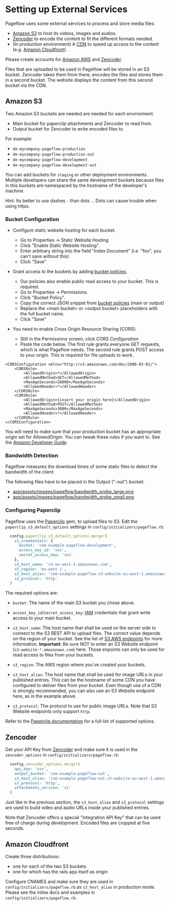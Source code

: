 # Setting up External Services

Pageflow uses some external services to process and store media files:

  * [Amazon S3](http://aws.amazon.com/s3/) to host its videos, images
    and audios.
  * [Zencoder](https://zencoder.com/) to encode the content to fit the
    different formats needed.
  * (In production environment) A
    [CDN](http://en.wikipedia.org/wiki/Content_delivery_network) to
    speed up access to the content
    (e.g. [Amazon Cloudfront](http://aws.amazon.com/cloudfront/)).

Please create accounts for [Amazon AWS](http://aws.amazon.com/) and
[Zencoder](https://zencoder.com/).

Files that are uploaded to be used in Pageflow will be stored in an S3
bucket. Zencoder takes them from there, encodes the files and stores
them in a second bucket. The website displays the content from this
second bucket via the CDN.

## Amazon S3

Two Amazon S3 buckets are needed are needed for each environment.

  * Main bucket for paperclip attachments and Zencoder to read from.
  * Output bucket for Zencoder to write encoded files to.

For example:

  * `de-mycompany-pageflow-production`
  * `de-mycompany-pageflow-production-out`
  * `de-mycompany-pageflow-development`
  * `de-mycompany-pageflow-development-out`

You can add buckets for `staging` or other deployment environments.
Multiple developers can share the same development buckets because
files in this buckets are namespaced by the hostname of the
developer's machine.

Hint: Its better to use dashes `-` than dots `.`. Dots can cause
trouble when using https.

### Bucket Configuration

* Configure static website hosting for each bucket.

  * Go to Properties -> Static Website Hosting
  * Click "Enable Static Website Hosting".
  * Enter arbitrary string into the field "Index Document"
    (i.e. "foo", you can't save without this)
  * Click "Save"

* Grant access to the buckets by adding
  [bucket policies](./setting_up_s3_bucket_policies.md).

  * Our policies also enable public read access to your bucket. This
    is required.
  * Go to Properties -> Permissions.
  * Click "Bucket Policy".
  * Copy the correct JSON snippet from
    [bucket policies](./setting_up_s3_bucket_policies.md) (main or
    output)
  * Replace the \<main bucket\> or \<output bucket\> placeholders with
    the full bucket name.
  * Click "Save"

* You need to enable Cross Origin Resource Sharing (CORS).

  * Still in the Permissions screen, click _CORS Configuration_.
  * Paste the code below. The first rule grants everyone GET requests, which is
    what Pageflow needs. The second rule grants POST access to your origin. 
    This is required for file uploads to work.

```
<CORSConfiguration xmlns="http://s3.amazonaws.com/doc/2006-03-01/">
    <CORSRule>
        <AllowedOrigin>*</AllowedOrigin>
        <AllowedMethod>GET</AllowedMethod>
        <MaxAgeSeconds>28800</MaxAgeSeconds>
        <AllowedHeader>*</AllowedHeader>
    </CORSRule>
    <CORSRule>
        <AllowedOrigin>{insert your origin here}</AllowedOrigin>
        <AllowedMethod>POST</AllowedMethod>
        <MaxAgeSeconds>3000</MaxAgeSeconds>
        <AllowedHeader>*</AllowedHeader>
    </CORSRule>
</CORSConfiguration>
```

You will need to make sure that your production bucket has an appropriate origin set for _AllowedOrigin_.
You can tweak these rules if you want to. See the
[Amazon Developer Guide](https://docs.aws.amazon.com/AmazonS3/latest/dev/cors.html#how-do-i-enable-cors).

### Bandwidth Detection

Pageflow measures the download times of some static files to detect
the bandwidth of the client.

The following files have to be placed in the Output ("-out") bucket:

  * [app/assets/images/pageflow/bandwidth_probe_large.png](https://raw.githubusercontent.com/codevise/pageflow/master/app/assets/images/pageflow/bandwidth_probe_large.png)
  * [app/assets/images/pageflow/bandwidth_probe_small.png](https://raw.githubusercontent.com/codevise/pageflow/master/app/assets/images/pageflow/bandwidth_probe_small.png).

### Configuring Paperclip

Pageflow uses the
[Paperclip](https://github.com/thoughtbot/paperclip/) gem, to upload
files to S3. Edit the `paperclip_s3_default_options` settings in
`config/initializers/pageflow.rb`:

```ruby
  config.paperclip_s3_default_options.merge!(
    s3_credentials: {
      bucket: 'com-example-pageflow-development',
      access_key_id: 'xxx',
      secret_access_key: 'xxx'
    },
    s3_host_name: 's3-eu-west-1.amazonaws.com',
    s3_region: 'eu-west-1',
    s3_host_alias: 'com-example-pageflow.s3-website-eu-west-1.amazonaws.com',
    s3_protocol: 'http'
  )
```

The required options are:

* `bucket`: The name of the main S3 bucket you chose above.

* `access_key_id`/`secret_access_key`:
  [IAM](http://aws.amazon.com/de/iam/) credentials that grant write
  access to your main bucket.

* `s3_host_name`: The host name that shall be used on the server side
  to connect to the S3 REST API to upload files. The correct value
  depends on the region of your bucket. See the list of
  [S3 AWS endpoints](http://docs.aws.amazon.com/general/latest/gr/rande.html#s3_region)
  for more information.  **Important**: Be sure NOT to enter an S3
  Website endpoint (`s3-website-*.amazonaws.com`) here. Those enpoints
  can only be used for read access to files from your buckets.

* `s3_region`: The AWS region where you've created your buckets.

* `s3_host_alias`: The host name that shall be used for image URLs in
  your published entries. This can be the hostname of some CDN you
  have configured to deliver files from your bucket. Even though use
  of a CDN is strongly recommended, you can also use an S3 Website
  endpoint here, as in the example above.

* `s3_protocol`: The protocol to use for public image URLs. Note that
  S3 Website endpoints only support `http`.

Refer to the
[Paperclip documentation](http://www.rubydoc.info/gems/paperclip/Paperclip/Storage/S3)
for a full list of supported options.

## Zencoder

Get your API Key from [Zencoder](https://zencoder.com) and make sure
it is used in the `zencoder_options` in
`config/initializers/pageflow.rb`:

```ruby
  config.zencoder_options.merge!(
    api_key: 'xxx',
    output_bucket: 'com-example-pageflow-out',
    s3_host_alias: 'com-example-pageflow-out.s3-website-eu-west-1.amazonaws.com',
    s3_protocol: 'http',
    attachments_version: 'v1'
  )
```

Just like in the previous section, the `s3_host_alias` and
`s3_protocol` settings are used to build video and audio URLs inside
your published entries.

Note that Zencoder offers a special "Integration API Key" that can be
used free of charge during development. Encoded files are cropped at
five seconds.

## Amazon Cloudfront

Create three distributions:

- one for each of the two S3 buckets
- one for which has the rails app itself as origin

Configure CNAMES and make sure they are used in
`config/initializers/pageflow.rb` as `s3_host_alias` in production
mode.  Please see the inline docs and examples in
`config/initializers/pageflow.rb`.

